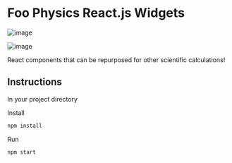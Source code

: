 # Foo Physics React.js Widgets

![image](https://github.com/niksuyko/sphere-app/assets/152563000/c207e2ea-8233-476c-a9b0-a80b31bbcb30)

![image](https://github.com/niksuyko/sphere-app/assets/152563000/927dfbac-3f5a-4644-917b-ef1ecd47a35b)






React components that can be repurposed for other scientific calculations!

## Instructions

In your project directory

Install
```bash
npm install
```
Run
```bash
npm start
```
